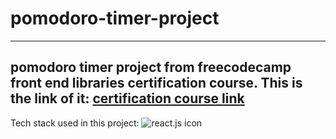 # pomodoro-timer-project
---
pomodoro timer project from freecodecamp front end libraries certification course. This is the link of it: [certification course link](https://www.freecodecamp.org/learn/front-end-development-libraries/)
---
Tech stack used in this project: ![react.js icon](http://www.w3.org/2000/svg)


